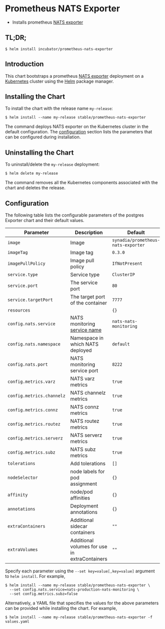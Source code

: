 # Prometheus NATS Exporter

* Installs prometheus [NATS exporter](https://github.com/nats-io/prometheus-nats-exporter)

## TL;DR;

```console
$ helm install incubator/prometheus-nats-exporter
```

## Introduction

This chart bootstraps a prometheus [NATS exporter](https://github.com/nats-io/prometheus-nats-exporter) deployment on a [Kubernetes](http://kubernetes.io) cluster using the [Helm](https://helm.sh) package manager.

## Installing the Chart

To install the chart with the release name `my-release`:

```console
$ helm install --name my-release stable/prometheus-nats-exporter
```

The command deploys NATS exporter on the Kubernetes cluster in the default configuration. The [configuration](#configuration) section lists the parameters that can be configured during installation.

## Uninstalling the Chart

To uninstall/delete the `my-release` deployment:

```console
$ helm delete my-release
```

The command removes all the Kubernetes components associated with the chart and deletes the release.

## Configuration

The following table lists the configurable parameters of the postgres Exporter chart and their default values.

| Parameter                       | Description                                   | Default                                                    |
| ------------------------------- | --------------------------------------------- | ---------------------------------------------------------- |
| `image`                         | Image                                         | `synadia/prometheus-nats-exporter`                         |
| `imageTag`                      | Image tag                                     | `0.3.0`                                                    |
| `imagePullPolicy`               | Image pull policy                             | `IfNotPresent`                                             |
| `service.type`                  | Service type                                  | `ClusterIP`                                                |
| `service.port`                  | The service port                              | `80`                                                       |
| `service.targetPort`            | The target port of the container              | `7777`                                                     |
| `resources`                     |                                               | `{}`                                                       |
| `config.nats.service`            | NATS monitoring [service name][svc-name]      | `nats-nats-monitoring`                                     |
| `config.nats.namespace`          | Namespace in which NATS deployed              | `default`                                                  |
| `config.nats.port`               | NATS monitoring service port                  | `8222`                                                     |
| `config.metrics.varz`            | NATS varz metrics                             | `true`                                                     |
| `config.metrics.channelz`        | NATS channelz metrics                         | `true`                                                     |
| `config.metrics.connz`           | NATS connz metrics                            | `true`                                                     |
| `config.metrics.routez`          | NATS routez metrics                           | `true`                                                     |
| `config.metrics.serverz`         | NATS serverz metrics                          | `true`                                                     |
| `config.metrics.subz`            | NATS subz metrics                             | `true`                                                     |
| `tolerations`                   | Add tolerations                               | `[]`                                                       |
| `nodeSelector`                  | node labels for pod assignment                | `{}`                                                       |
| `affinity`                       | node/pod affinities                            | `{}`                                                       |
| `annotations`                   | Deployment annotations                        | `{}`                                                       |
| `extraContainers`               | Additional sidecar containers                 | `""`                                                       |
| `extraVolumes`                  | Additional volumes for use in extraContainers | `""`                                                       |

[svc-name]: https://github.com/helm/charts/blob/master/stable/nats/templates/monitoring-svc.yaml

Specify each parameter using the `--set key=value[,key=value]` argument to `helm install`. For example,

```console
$ helm install --name my-release stable/prometheus-nats-exporter \
  --set config.nats.service=nats-production-nats-monitoring \
  --set config.metrics.subz=false
```

Alternatively, a YAML file that specifies the values for the above parameters can be provided while installing the chart. For example,

```console
$ helm install --name my-release stable/prometheus-nats-exporter -f values.yaml
```
